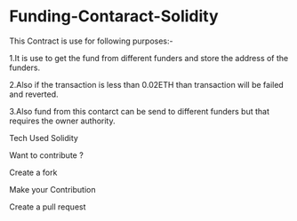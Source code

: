 # Funding-Contaract-Solidity
This Contract is use for following purposes:-

1.It is use to get the fund from different funders and store the address of the funders.

2.Also if the transaction is less than 0.02ETH than transaction will be failed and reverted.

3.Also fund from this contarct can be send to different funders but that requires the owner authority.

Tech Used
 Solidity

Want to contribute ?

Create a fork

Make your Contribution

Create a pull request
